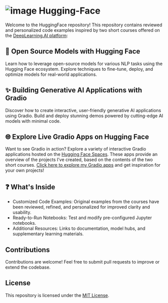 # ![image](https://github.com/user-attachments/assets/35f315f5-15fb-4236-9f1d-9ee2554b7d56) Hugging-Face
Welcome to the HuggingFace repository! This repository contains reviewed and personalized code examples inspired by two short courses offered on the [DeepLearning.AI platform](https://www.deeplearning.ai/):

## 🌟 Open Source Models with Hugging Face    
   Learn how to leverage open-source models for various NLP tasks using the Hugging Face ecosystem. Explore techniques to fine-tune, deploy, and optimize models for real-world applications.

## ✨ Building Generative AI Applications with Gradio   
Discover how to create interactive, user-friendly generative AI applications using Gradio. Build and deploy stunning demos powered by cutting-edge AI models with minimal code.

## 🌐 Explore Live Gradio Apps on Hugging Face  
Want to see Gradio in action? Explore a variety of interactive Gradio applications hosted on the [Hugging Face Spaces](https://huggingface.co/). These apps provide an overview of the projects I’ve created, based on the contents of the two short courses. [Click here to explore my Gradio apps](https://huggingface.co/collections/dlaima/my-gradio-apps-6784ff8d41db1b5ffac83991) and get inspiration for your own projects!

## ❓ What's Inside
  - Customized Code Examples: Original examples from the courses have been reviewed, refined, and personalized for improved clarity and usability.
  - Ready-to-Run Notebooks: Test and modify pre-configured Jupyter notebooks.
  - Additional Resources: Links to documentation, model hubs, and supplementary learning materials.

## Contributions  
Contributions are welcome! Feel free to submit pull requests to improve or extend the codebase.

## License  
This repository is licensed under the [MIT License](https://opensource.org/license/MIT).


